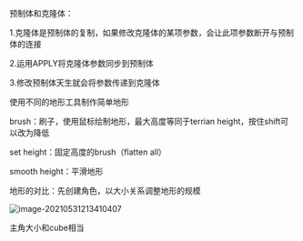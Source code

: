 预制体和克隆体：

1.克隆体是预制体的复制，如果修改克隆体的某项参数，会让此项参数断开与预制体的连接

2.运用APPLY将克隆体参数同步到预制体

3.修改预制体天生就会将参数传递到克隆体



使用不同的地形工具制作简单地形

brush：刷子，使用鼠标绘制地形，最大高度等同于terrian height，按住shift可以改为降低

set height：固定高度的brush（flatten all）

smooth height：平滑地形



地形的对比：先创建角色，以大小关系调整地形的规模

![image-20210531213410407](C:\Users\xuyouzhe1\AppData\Roaming\Typora\typora-user-images\image-20210531213410407.png)

主角大小和cube相当






